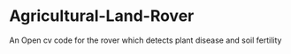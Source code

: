 # Agricultural-Land-Rover
An Open cv code for the rover which detects plant disease and soil fertility
